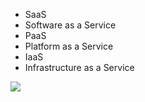- SaaS
-   Software as a Service
- PaaS
-   Platform as a Service
- IaaS
-   Infrastructure as  a Service

  ![](https://learn.microsoft.com/en-us/training/wwl-sci/describe-security-concepts-methodologies/media/3-shared-responsibility-model.png)
